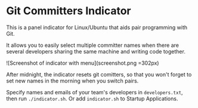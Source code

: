 Git Committers Indicator
========================

This is a panel indicator for Linux/Ubuntu that aids pair programming with Git.

It allows you to easily select multiple committer names when there are several
developers sharing the same machine and writing code together.

![Screenshot of indicator with menu](screenshot.png =302px)

After midnight, the indicator resets git comitters, so that you won't forget
to set new names in the morning when you switch pairs.

Specify names and emails of your team's developers in `developers.txt`, then
run `./indicator.sh`. Or add `indicator.sh` to Startup Applications.
